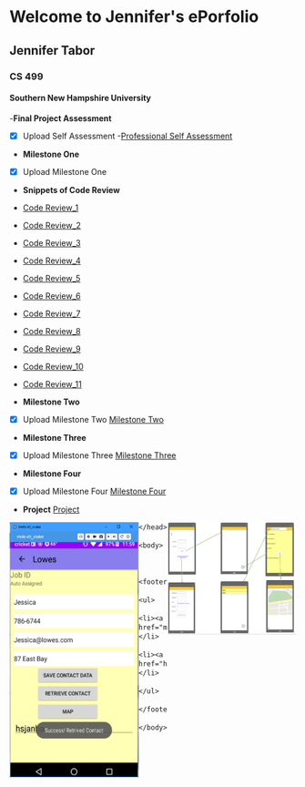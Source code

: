 
# Welcome to Jennifer's ePorfolio
## Jennifer Tabor
### CS 499
#### Southern New Hampshire University

-**Final Project Assessment**
-[x] Upload Self Assessment
-[Professional Self Assessment](https://github.com/hijackedUnicorn/hijackedUnicorn.github.io/blob/master/CS499_ProfessionalSelfAssement_JenniferTabor.docx)

- **Milestone One**
- [x] Upload Milestone One
- **Snippets of Code Review**
- [Code Review_1](codeReview_1.jpg)
- [Code Review_2](codeReview_2.jpg)
- [Code Review_3](codeReview_3.jpg)
- [Code Review_4](codeReview_4.jpg)
- [Code Review_5](codeReview_5.jpg)
- [Code Review_6](codeReview_6.jpg)
- [Code Review_7](codeReview_7.jpg)
- [Code Review_8](codeReview_8.jpg)
- [Code Review_9](codeReview_9.jpg)
- [Code Review_10](codeReview_10.jpg)
- [Code Review_11](codeReview_11.jpg)
 
- **Milestone Two**
- [x] Upload Milestone Two
[Milestone Two](https://github.com/hijackedUnicorn/hijackedUnicorn.github.io/blob/master/CS%20499_%20MilestoneTwo_Jennifer%20Tabor.docx)
- **Milestone Three**
- [x] Upload Milestone Three
[Milestone Three](https://github.com/hijackedUnicorn/hijackedUnicorn.github.io/blob/master/CS%20499_Milestone%20Three_Jennifer%20Tabor.docx)
- **Milestone Four**
- [x] Upload Milestone Four
[Milestone Four](https://github.com/hijackedUnicorn/hijackedUnicorn.github.io/blob/master/CS%20499_Milestone%20Four_Jennifer%20Tabor.docx)
- **Project**
[Project](https://github.com/hijackedUnicorn/hijackedUnicorn.github.io/blob/master/PortfolioNotes_MilestoneFour_JenniferTabor.zip)


<html>
	<head>
		<title>Jennifer Tabor's ePortfolio</title>
		<!-- link to main stylesheet -->
		<link rel="stylesheet" type="text/css" href="/css/main.css">
		<style>
	img {width: 45%;}
	</style>
	<p><img src="wireFrame.png" alt="Wireframe" style="float:right;"></p>
	<p><img src="app.png" alt="App" style="float:left;"></p>

	</head>

	<body>
	
	 
		<footer>
    		<ul>
        		<li><a href="mailto:jen.leonard77@outlook.com">email</a></li>
        		<li><a href="https:github.com/hijackedUnicorn">github.com/hijackedUnicorn</a></li>
			</ul>
		</footer>
		
	</body>
</html>



